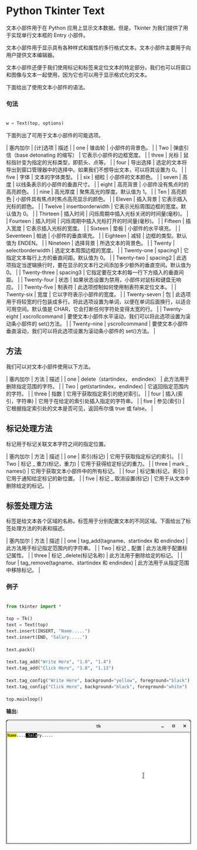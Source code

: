 # Python Tkinter Text



文本小部件用于在 Python 应用上显示文本数据。但是，Tkinter 为我们提供了用于实现单行文本框的 Entry 小部件。

文本小部件用于显示具有各种样式和属性的多行格式文本。文本小部件主要用于向用户提供文本编辑器。

文本小部件还便于我们使用标记和标签来定位文本的特定部分。我们也可以将窗口和图像与文本一起使用，因为它也可以用于显示格式化的文本。

下面给出了使用文本小部件的语法。

### 句法

```py

w = Text(top, options)

```

下面列出了可用于文本小部件的可能选项。

| 塞内加尔 | [计]选项 | 描述 |
| one | 锥齿轮 | 小部件的背景色。 |
| Two | 弹底引信（base detonating 的缩写） | 它表示小部件的边框宽度。 |
| three | 光标 | 鼠标指针变为指定的光标类型，即箭头、点等。 |
| four | 导出选择 | 选定的文本将导出到窗口管理器中的选择中。如果我们不想导出文本，可以将其设置为 0。 |
| five | 字体 | 文本的字体类型。 |
| six | 细粒 | 小部件的文本颜色。 |
| seven | 高度 | 以线条表示的小部件的垂直尺寸。 |
| eight | 高亮背景 | 小部件没有焦点时的高亮颜色。 |
| nine | 高光厚度 | 聚焦高光的厚度。默认值为 1。 |
| Ten | 高亮颜色 | 小部件具有焦点时焦点高亮显示的颜色。 |
| Eleven | 插入背景 | 它表示插入光标的颜色。 |
| Twelve | insertborderwidth | 它表示光标周围边框的宽度。默认值为 0。 |
| Thirteen | 插入时间 | 闪烁周期中插入光标关闭的时间量(毫秒)。 |
| Fourteen | 插入时间 | 闪烁周期中插入光标打开的时间量(毫秒)。 |
| Fifteen | 插入宽度 | 它表示插入光标的宽度。 |
| Sixteen | 垫板 | 小部件的水平填充。 |
| Seventeen | 帕迪 | 小部件的垂直填充。 |
| Eighteen | 减轻 | 边框的类型。默认值为 ENDEN。 |
| Nineteen | 选择背景 | 所选文本的背景色。 |
| Twenty | selectborderwidth | 选定文本周围边框的宽度。 |
| Twenty-one | spacing1 | 它指定文本每行上方的垂直间距。默认值为 0。 |
| Twenty-two | spacing2 | 此选项指定当逻辑换行时，要在显示的文本行之间添加多少额外的垂直空间。默认值为 0。 |
| Twenty-three | spacing3 | 它指定要在文本的每一行下方插入的垂直间距。 |
| Twenty-four | 状态 | 如果状态设置为禁用，小部件对鼠标和键盘无响应。 |
| Twenty-five | 制表符 | 此选项控制如何使用制表符来定位文本。 |
| Twenty-six | 宽度 | 它以字符表示小部件的宽度。 |
| Twenty-seven | 包 | 此选项用于将较宽的行包装成多行。将此选项设置为单词，以便在单词后面换行，以适合可用空间。默认值是 CHAR，它会打断任何字符处变得太宽的行。 |
| Twenty-eight | xscrollcommand | 要使文本小部件水平滚动，我们可以将此选项设置为滚动条小部件的 set()方法。 |
| Twenty-nine | yscrollcommand | 要使文本小部件垂直滚动，我们可以将此选项设置为滚动条小部件的 set()方法。 |

## 方法

我们可以对文本小部件使用以下方法。

| 塞内加尔 | 方法 | 描述 |
| one | delete（startindex， endindex） | 此方法用于删除指定范围的字符。 |
| Two | get(startindex，endindex) | 它返回指定范围内的字符。 |
| three | 指数 | 它用于获取指定索引的绝对索引。 |
| four | 插入(索引，字符串) | 它用于在给定的索引处插入指定的字符串。 |
| five | 参见(索引) | 它根据指定索引处的文本是否可见，返回布尔值 true 或 false。 |

## 标记处理方法

标记用于标记关联文本字符之间的指定位置。

| 塞内加尔 | 方法 | 描述 |
| one | 索引(标记) | 它用于获取指定标记的索引。 |
| Two | 标记 _ 重力(标记，重力) | 它用于获得给定标记的重力。 |
| three | mark _ names() | 它用于获取文本小部件中的所有标记。 |
| four | 标记集(标记，索引) | 它用于通知给定标记的新位置。 |
| five | 标记 _ 取消设置(标记) | 它用于从文本中删除给定的标记。 |

## 标签处理方法

标签是给文本各个区域的名称。标签用于分别配置文本的不同区域。下面给出了标签处理方法的列表和描述。

| 塞内加尔 | 方法 | 描述 |
| one | tag_add(tagname、startindex 和 endindex) | 此方法用于标记指定范围内的字符串。 |
| Two | 标记 _ 配置 | 此方法用于配置标记属性。 |
| three | 标记 _delete(标记名称) | 此方法用于删除给定的标记。 |
| four | tag_remove(tagname、startindex 和 endindex) | 此方法用于从指定范围中移除标记。 |

### 例子

```py

from tkinter import *

top = Tk()
text = Text(top)
text.insert(INSERT, "Name.....")
text.insert(END, "Salary.....")

text.pack()

text.tag_add("Write Here", "1.0", "1.4")
text.tag_add("Click Here", "1.8", "1.13")

text.tag_config("Write Here", background="yellow", foreground="black")
text.tag_config("Click Here", background="black", foreground="white")

top.mainloop()

```

**输出:**

![Python Tkinter Text](img/bb1accec7819267735cf450bec6cf943.png)